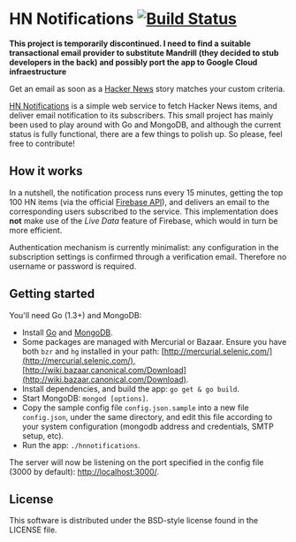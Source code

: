 HN Notifications [![Build Status](https://travis-ci.org/ichinaski/hnnotifications.svg?branch=master)](https://travis-ci.org/ichinaski/hnnotifications)
============

**This project is temporarily discontinued. I need to find a suitable transactional email provider to substitute Mandrill (they decided to stub developers in the back) and possibly port the app to Google Cloud infraestructure**

Get an email as soon as a [Hacker News](https://news.ycombinator.com/) story matches your custom criteria.

[HN Notifications](http://hnnotifications.com) is a simple web service to fetch Hacker News items, and deliver email notification to its subscribers.
This small project has mainly been used to play around with Go and MongoDB, and although the current status is fully functional, there are a few things to polish up. So please, feel free to contribute!

## How it works

In a nutshell, the notification process runs every 15 minutes, getting the top 100 HN items (via the official [Firebase API](https://github.com/HackerNews/API)), and delivers an email to the corresponding users subscribed to the service. This implementation does **not** make use of the *Live Data* feature of Firebase, which would in turn be more efficient.

Authentication mechanism is currently minimalist: any configuration in the subscription settings is confirmed through a verification email. Therefore no username or password is required.

## Getting started
You'll need Go (1.3+) and MongoDB:

* Install [Go]([http://golang.org/doc/install](http://golang.org/doc/install)) and [MongoDB](http://docs.mongodb.org/manual/installation/).
* Some packages are managed with Mercurial or Bazaar. Ensure you have both `bzr` and `hg` installed in your path: [http://mercurial.selenic.com/](http://mercurial.selenic.com/), [http://wiki.bazaar.canonical.com/Download](http://wiki.bazaar.canonical.com/Download).
* Install dependencies, and build the app: `go get & go build`.
* Start MongoDB: `mongod [options]`.
* Copy the sample config file `config.json.sample` into a new file `config.json`, under the same directory, and edit this file according to your system configuration (mongodb address and credentials, SMTP setup, etc).
* Run the app: `./hnnotifications`.

The server will now be listening on the port specified in the config file (3000 by default): [http://localhost:3000/](http://localhost:3000/).

## License
This software is distributed under the BSD-style license found in the LICENSE file.
